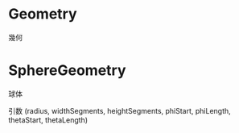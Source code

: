 # Geometry
幾何

# SphereGeometry
球体

引数
(radius, widthSegments, heightSegments, phiStart, phiLength, thetaStart, thetaLength)
